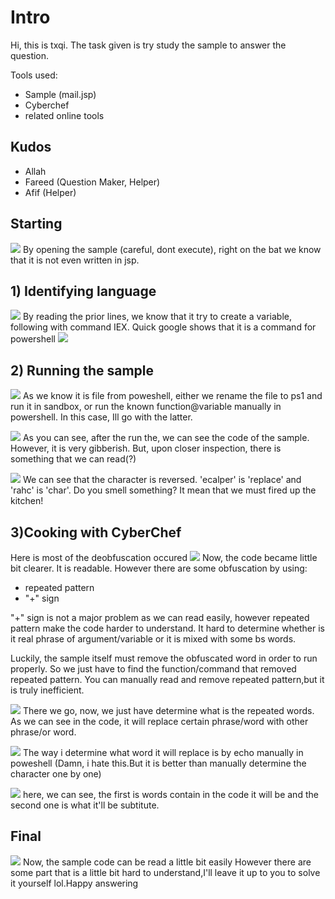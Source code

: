 # Intro

Hi, this is txqi. The task given is try study the sample to answer the question.

Tools used:
 - Sample (mail.jsp)
 - Cyberchef
 - related online tools 

## Kudos

 - Allah
 - Fareed (Question Maker, Helper)
 - Afif (Helper)

## Starting
![](/res/Capture.PNG)
By opening the sample (careful, dont execute), right on the bat we know that it is not even written in jsp.


## 1) Identifying language
![](/res/Capture2.PNG)
By reading the prior lines, we know that it try to create a variable, following with command   IEX. Quick google shows that it is a command for powershell 
![](/res/Capture3.PNG)


## 2) Running the sample
![](/res/Capture4.PNG)
As we know it is file from poweshell, either we rename the file to ps1 and run it in sandbox, or run the known function@variable manually in powershell. In this case, Ill go with the latter.

![](/res/Capture5.PNG)
As you can see, after the run the, we can see the code of the sample. However, it is very gibberish. But, upon closer inspection, there is something that we can read(?)

![](/res/Capture6.PNG)
We can see that the character is reversed. 'ecalper' is 'replace' and 'rahc' is 'char'. Do you smell something? It mean that we must fired up the kitchen!

## 3)Cooking with CyberChef
Here is most of the deobfuscation occured
![](/res/Capture7.PNG)
Now, the code became little bit clearer. It is readable. However there are some obfuscation by using:

 - repeated pattern
 -  "+" sign

"+" sign is not a major problem as we can read easily, however repeated pattern make the code harder to understand. It hard to determine whether is it real phrase of argument/variable or it is mixed with some bs words.

Luckily, the sample itself must remove the obfuscated word in order to run properly. So we just have to find the function/command that removed repeated pattern. You can manually read and remove repeated pattern,but it is truly inefficient.

![](/res/Capture8.PNG)
There we go, now, we just have determine what is the repeated words.
As we can see in the code, it will replace certain phrase/word with other  phrase/or word.

![](/res/Capture9.PNG)
The way i determine what word it will replace is by echo manually in poweshell (Damn, i hate this.But it is better than manually determine the character one by one)

![](/res/Capture10.PNG)
here, we can see, the first is words contain in the code it will be and the second one is what it'll be subtitute. 

## Final
![](/res/Capture11.PNG)
Now, the sample code can be read a little bit easily However there are some part that is a little bit hard to understand,I'll leave it up to you to solve it yourself lol.Happy answering 
